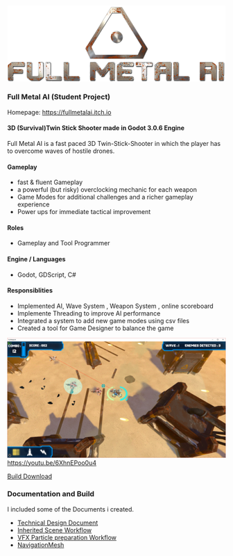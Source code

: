 [![Full Metal AI Logo](img/Logo.png)](https://fullmetalai.itch.io)

### Full Metal AI (Student Project)

Homepage: https://fullmetalai.itch.io

#### 3D (Survival)Twin Stick Shooter made in Godot 3.0.6 Engine

Full Metal AI is a fast paced 3D Twin-Stick-Shooter
in which the player has to overcome waves of hostile drones.

#### Gameplay
- fast & fluent Gameplay
- a powerful (but risky) overclocking mechanic for each weapon
- Game Modes for additional challenges and a richer gameplay experience
- Power ups for immediate tactical improvement

#### Roles
 - Gameplay and Tool Programmer
 
#### Engine / Languages 
- Godot, GDScript, C#

#### Responsiblities
- Implemented AI, Wave System , Weapon System , online scoreboard
- Implemente Threading to improve AI performance
- Integrated a system to add new game modes using csv files
- Created a tool for Game Designer to balance the game


[![Gameplay Screenshots / Video](img/Screen_2.png)](https://youtu.be/6XhnEPoo0u4)
https://youtu.be/6XhnEPoo0u4


[Build Download](https://github.com/SradnickDev/FullMetalAI/raw/master/Build/FullMetalAIRelease.zip)

### Documentation and Build

I included some of the Documents i created.
  - [Technical Design Document](https://github.com/SradnickDev/FullMetalAI/blob/master/Docs/Full%20Metal%20AI%20TDD.pdf)
  - [Inherited Scene Workflow](https://github.com/SradnickDev/FullMetalAI/blob/master/Docs/Workflow/Inherited%20Scene.pdf)
  - [VFX Particle preparation Workflow](https://github.com/SradnickDev/FullMetalAI/blob/master/Docs/Workflow/VFX%20Particle%20Preparation.pdf)
  - [NavigationMesh](https://github.com/SradnickDev/FullMetalAI/blob/master/Docs/Workflow/NavigationMesh.pdf)
  
  
